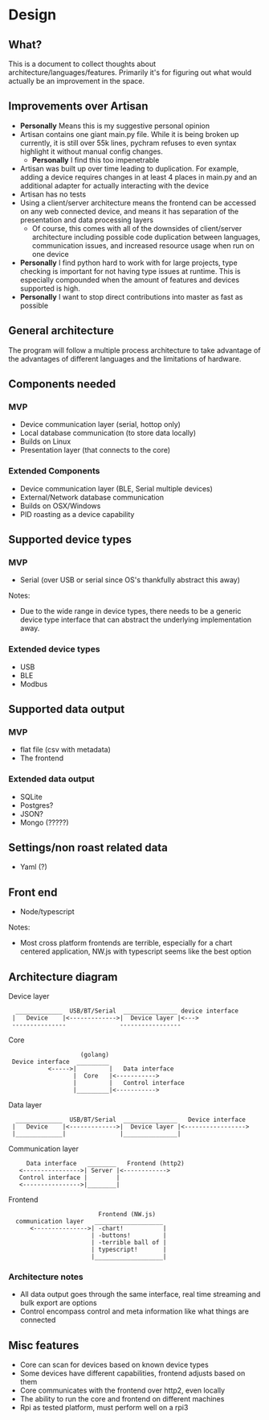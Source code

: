 # Design

## What?

This is a document to collect thoughts about architecture/languages/features. Primarily it's for
 figuring out what would actually be an improvement in the space.

## Improvements over Artisan
- **Personally** Means this is my suggestive personal opinion
- Artisan contains one giant main.py file. While it is being broken up currently, it is still over 55k lines,
pychram refuses to even syntax highlight it without manual config changes.
  - **Personally** I find this too impenetrable
- Artisan was built up over time leading to duplication. For example, adding a device requires changes in
at least 4 places in main.py and an additional adapter for actually interacting with the device
- Artisan has no tests
- Using a client/server architecture means the frontend can be accessed on any web connected device, and means
it has separation of the presentation and data processing layers
  - Of course, this comes with all of the downsides of client/server architecture including possible code duplication
  between languages, communication issues, and increased resource usage when run on one device
- **Personally** I find python hard to work with for large projects, type checking is important for not having type
issues at runtime. This is especially compounded when the amount of features and devices supported is high.
- **Personally** I want to stop direct contributions into master as fast as possible


## General architecture

The program will follow a multiple process architecture to take advantage of the advantages
of different languages and the limitations of hardware.

## Components needed

### MVP
- Device communication layer (serial, hottop only)
- Local database communication (to store data locally)
- Builds on Linux
- Presentation layer (that connects to the core)

### Extended Components
- Device communication layer (BLE, Serial multiple devices)
- External/Network database communication
- Builds on OSX/Windows
- PID roasting as a device capability

## Supported device types

### MVP

- Serial (over USB or serial since OS's thankfully abstract this away)

Notes:
- Due to the wide range in device types, there needs to be a generic device type interface that
can abstract the underlying implementation away.

### Extended device types
- USB
- BLE
- Modbus

## Supported data output

### MVP
- flat file (csv with metadata)
- The frontend

### Extended data output

- SQLite
- Postgres?
- JSON?
- Mongo (?????)

## Settings/non roast related data

- Yaml (?)

## Front end

- Node/typescript

Notes:
- Most cross platform frontends are terrible, especially for a chart centered application,
NW.js with typescript seems like the best option

## Architecture diagram
Device layer
```
  _____________  USB/BT/Serial  _______________ device interface
 |   Device    |<------------->|  Device layer |<--->
 ---------------               -----------------
```

Core
```
                    (golang)
 Device interface  _________
           <----->|         |   Data interface
                  |  Core   |<----------->
                  |         |   Control interface
                  |_________|<----------->
```

Data layer
```
  _____________  USB/BT/Serial  _______________   Device interface
 |   Device    |<------------->|  Device layer |<----------------->
 |_____________|               |_______________|
```

Communication layer
```                   (golang)
     Data interface   ________   Frontend (http2)
   <---------------->| Server |<------------>
   Control interface |        |
   <---------------->|________|
```

Frontend
```
                         Frontend (NW.js)
  communication layer   ___________________
      <--------------->| -chart!           |
                       | -buttons!         |
                       | -terrible ball of |
                       | typescript!       |
                       |___________________|
```

### Architecture notes
- All data output goes through the same interface, real time streaming and bulk export are options
- Control encompass control and meta information like what things are connected

## Misc features

- Core can scan for devices based on known device types
- Some devices have different capabilities, frontend adjusts based on them
- Core communicates with the frontend over http2, even locally
- The ability to run the core and frontend on different machines
- Rpi as tested platform, must perform well on a rpi3
